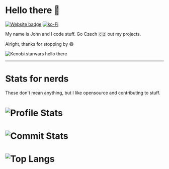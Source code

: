 # Hello there 👋
[![Website badge](https://img.shields.io/static/v1?label=Website&color=pink&message=panjohnny.vercel.app&style=flat-square)](https://panjohnny.vercel.app)
[![ko-Fi](https://img.shields.io/badge/Ko--Fi-PanJohnny%20-hotpink?logo=kofi&logoColor=white)](https://ko-fi.com/H2H8E3DX9)

My name is John and I code stuff. Go Czech 🇨🇿 out my projects.

Alright, thanks for stopping by 😄

![Kenobi starwars hello there](https://media4.giphy.com/media/xTiIzJSKB4l7xTouE8/giphy.gif)

---

# Stats for nerds
These don't mean anything, but I like opensource and contributing to stuff.

# ![Profile Stats](https://github-readme-stats.vercel.app/api?username=PanJohnny&count_private=true&show_icons=true&include_all_commits=true&hide_border=true&theme=tokyonight)

# ![Commit Stats](https://github-readme-streak-stats.herokuapp.com/?user=PanJohnny&hide_border=true&theme=tokyonight)

# ![Top Langs](https://github-readme-stats.vercel.app/api/top-langs/?username=PanJohnny&hide_border=true&theme=tokyonight)
